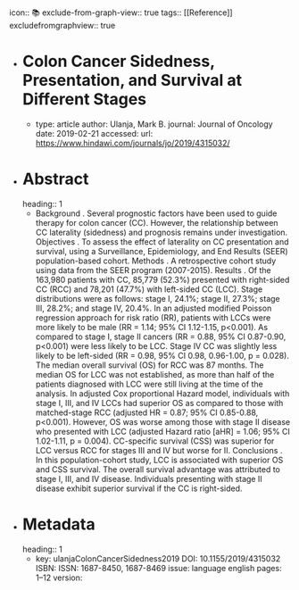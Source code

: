 icon:: 📚
exclude-from-graph-view:: true
tags:: [[Reference]]
excludefromgraphview:: true

- # Colon Cancer Sidedness, Presentation, and Survival at Different Stages
	- type: article
	  author: Ulanja, Mark B.
	  journal: Journal of Oncology
	  date: 2019-02-21
	  accessed: 
	  url: https://www.hindawi.com/journals/jo/2019/4315032/
- # Abstract
  heading:: 1
	- Background . Several prognostic factors have been used to guide therapy for colon cancer (CC). However, the relationship between CC laterality (sidedness) and prognosis remains under investigation. Objectives . To assess the effect of laterality on CC presentation and survival, using a Surveillance, Epidemiology, and End Results (SEER) population-based cohort. Methods . A retrospective cohort study using data from the SEER program (2007-2015). Results . Of the 163,980 patients with CC, 85,779 (52.3%) presented with right-sided CC (RCC) and 78,201 (47.7%) with left-sided CC (LCC). Stage distributions were as follows: stage I, 24.1%; stage II, 27.3%; stage III, 28.2%; and stage IV, 20.4%. In an adjusted modified Poisson regression approach for risk ratio (RR), patients with LCCs were more likely to be male (RR = 1.14; 95% CI 1.12-1.15, p<0.001). As compared to stage I, stage II cancers (RR = 0.88, 95% CI 0.87-0.90, p<0.001) were less likely to be LCC. Stage IV CC was slightly less likely to be left-sided (RR = 0.98, 95% CI 0.98, 0.96-1.00, p = 0.028). The median overall survival (OS) for RCC was 87 months. The median OS for LCC was not established, as more than half of the patients diagnosed with LCC were still living at the time of the analysis. In adjusted Cox proportional Hazard model, individuals with stage I, III, and IV LCCs had superior OS as compared to those with matched-stage RCC (adjusted HR = 0.87; 95% CI 0.85-0.88, p<0.001). However, OS was worse among those with stage II disease who presented with LCC (adjusted Hazard ratio [aHR] = 1.06; 95% CI 1.02-1.11, p = 0.004). CC-specific survival (CSS) was superior for LCC versus RCC for stages III and IV but worse for II. Conclusions . In this population-cohort study, LCC is associated with superior OS and CSS survival. The overall survival advantage was attributed to stage I, III, and IV disease. Individuals presenting with stage II disease exhibit superior survival if the CC is right-sided.
- # Metadata
  heading:: 1
	- key: ulanjaColonCancerSidedness2019
	  DOI: 10.1155/2019/4315032
	  ISBN: 
	  ISSN: 1687-8450, 1687-8469
	  issue: 
	  language english
	  pages: 1–12
	  version: